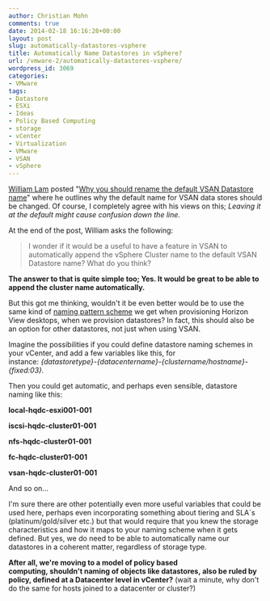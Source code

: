 ```yaml
---
author: Christian Mohn
comments: true
date: 2014-02-18 16:16:28+00:00
layout: post
slug: automatically-datastores-vsphere
title: Automatically Name Datastores in vSphere?
url: /vmware-2/automatically-datastores-vsphere/
wordpress_id: 3069
categories:
- VMware
tags:
- Datastore
- ESXi
- Ideas
- Policy Based Computing
- storage
- vCenter
- Virtualization
- VMware
- VSAN
- vSphere
---
```


[William Lam](http://twitter.com/lamw) posted "[Why you should rename the default VSAN Datastore name](http://www.virtuallyghetto.com/2014/02/why-you-should-rename-default-vsan.html)" where he outlines why the default name for VSAN data stores should be changed. Of course, I completely agree with his views on this; _Leaving it at the default might cause confusion down the line._


<!--more-->

At the end of the post, William asks the following:



<blockquote>I wonder if it would be a useful to have a feature in VSAN to automatically append the vSphere Cluster name to the default VSAN Datastore name? What do you think?</blockquote>

**The answer to that is quite simple too; Yes. It would be great to be able to append the cluster name automatically.**

But this got me thinking, wouldn't it be even better would be to use the same kind of [naming pattern scheme](http://pubs.vmware.com/view-50/index.jsp?topic=/com.vmware.view.administration.doc/GUID-26AD6C7D-553A-46CB-B8B3-DA3F6958CD9C.html) we get when provisioning Horizon View desktops, when we provision datastores? In fact, this should also be an option for other datastores, not just when using VSAN.

Imagine the possibilities if you could define datastore naming schemes in your vCenter, and add a few variables like this, for instance: _{datastoretype}-{datacentername}-{clustername/hostname}-{fixed:03}._

Then you could get automatic, and perhaps even sensible, datastore naming like this:

**local-hqdc-esxi001-001**

**iscsi-hqdc-cluster01-001**

**nfs-hqdc-cluster01-001**

**fc-hqdc-cluster01-001**

**vsan-hqdc-cluster01-001**

And so on... 

I'm sure there are other potentially even more useful variables that could be used here, perhaps even incorporating something about tiering and SLA´s (platinum/gold/silver etc.) but that would require that you knew the storage characteristics and how it maps to your naming scheme when it gets defined. But yes, we do need to be able to automatically name our datastores in a coherent matter, regardless of storage type.  

**After all, we're moving to a model of policy based computing, shouldn't naming of objects like datastores, also be ruled by policy, defined at a Datacenter level in vCenter?**
(wait a minute, why don't do the same for hosts joined to a datacenter or cluster?)
